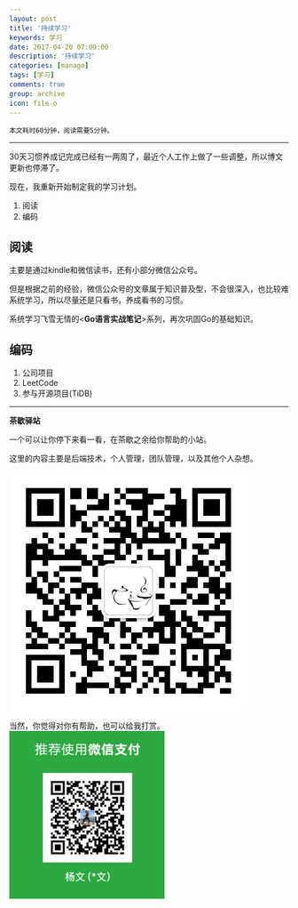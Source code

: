 ```yaml
---
layout: post
title: '持续学习'
keywords: 学习
date: 2017-04-20 07:00:00
description: '持续学习'
categories: [manage]
tags: [学习]
comments: true
group: archive
icon: file-o
---
```


	本文耗时60分钟，阅读需要5分钟。

- - - -

30天习惯养成记完成已经有一两周了，最近个人工作上做了一些调整，所以博文更新也停滞了。

现在，我重新开始制定我的学习计划。

1. 阅读
2. 编码

## 阅读

主要是通过kindle和微信读书，还有小部分微信公众号。

但是根据之前的经验，微信公众号的文章属于知识普及型，不会很深入，也比较难系统学习，所以尽量还是只看书，养成看书的习惯。

系统学习飞雪无情的<**Go语言实战笔记**>系列，再次巩固Go的基础知识。

## 编码

1. 公司项目
2. LeetCode
3. 参与开源项目(TiDB)

----

**茶歇驿站**

一个可以让你停下来看一看，在茶歇之余给你帮助的小站。

这里的内容主要是后端技术，个人管理，团队管理，以及其他个人杂想。

![茶歇驿站二维码](https://raw.githubusercontent.com/yangwenmai/maiyang.me/master/blog/tech_tea.jpg)

当然，你觉得对你有帮助，也可以给我打赏。
![打赏](https://raw.githubusercontent.com/yangwenmai/maiyang.me/master/blog/wxpay.png)